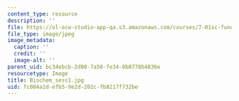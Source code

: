 ```yaml
---
content_type: resource
description: ''
file: https://ol-ocw-studio-app-qa.s3.amazonaws.com/courses/7-01sc-fundamentals-of-biology-fall-2011/fc084a1defb59e2d202cfb8217f732be_Biochem_sess1.jpg
file_type: image/jpeg
image_metadata:
  caption: ''
  credit: ''
  image-alt: ''
parent_uid: bc34ebcb-2d80-7a50-fe34-0b8778b4836e
resourcetype: Image
title: Biochem_sess1.jpg
uid: fc084a1d-efb5-9e2d-202c-fb8217f732be
---
```

